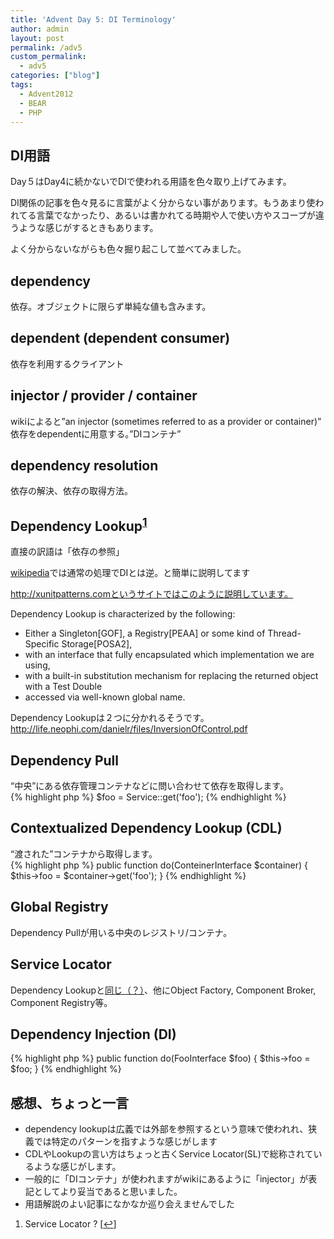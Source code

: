```yaml
---
title: 'Advent Day 5: DI Terminology'
author: admin
layout: post
permalink: /adv5
custom_permalink:
  - adv5
categories: ["blog"]
tags:
  - Advent2012
  - BEAR
  - PHP
---
```


## DI用語

Day５はDay4に続かないでDIで使われる用語を色々取り上げてみます。

DI関係の記事を色々見るに言葉がよく分からない事があります。もうあまり使われてる言葉でなかったり、あるいは書かれてる時期や人で使い方やスコープが違うような感じがするときもあります。

よく分からないながらも色々掘り起こして並べてみました。

## dependency

依存。オブジェクトに限らず単純な値も含みます。

## dependent (dependent consumer)

依存を利用するクライアント

## injector / provider / container

wikiによると&#8221;an injector (sometimes referred to as a provider or container)&#8221;  
依存をdependentに用意する。&#8221;DIコンテナ&#8221;

## dependency resolution

依存の解決、依存の取得方法。

## Dependency Lookup<sup><a href="#footnote_0_1326" id="identifier_0_1326" class="footnote-link footnote-identifier-link" title="Service Locator ?">1</a></sup>

直接の訳語は「依存の参照」

[wikipedia][1]では通常の処理でDIとは逆。と簡単に説明してます

http://xunitpatterns.comというサイトではこのように説明しています。

Dependency Lookup is characterized by the following:

*   Either a Singleton[GOF], a Registry[PEAA] or some kind of Thread-Specific Storage[POSA2], 
*   with an interface that fully encapsulated which implementation we are using, 
*   with a built-in substitution mechanism for replacing the returned object  
    with a Test Double 
*   accessed via well-known global name. 

Dependency Lookupは２つに分かれるそうです。  
<http://life.neophi.com/danielr/files/InversionOfControl.pdf>

## Dependency Pull

&#8220;中央&#8221;にある依存管理コンテナなどに問い合わせて依存を取得します。  
{% highlight php %}
$foo = Service::get('foo');
{% endhighlight %}

## Contextualized Dependency Lookup (CDL)

&#8220;渡された&#8221;コンテナから取得します。  
{% highlight php %}
public function do(ConteinerInterface $container)
{
    $this->foo = $container->get('foo');
}
{% endhighlight %}

## Global Registry

Dependency Pullが用いる中央のレジストリ/コンテナ。

## Service Locator

Dependency Lookupと[同じ（？）][2]、他にObject Factory, Component Broker, Component Registry等。

## Dependency Injection (DI)

{% highlight php %}
public function do(FooInterface $foo)
{
    $this->foo = $foo;
}
{% endhighlight %}

## 感想、ちょっと一言

*   dependency lookupは広義では外部を参照するという意味で使われれ、狭義では特定のパターンを指すような感じがします
*   CDLやLookupの言い方はちょっと古くService Locator(SL)で総称されているような感じがします。
*   一般的に「DIコンテナ」が使われますがwikiにあるように「injector」が表記としてより妥当であると思いました。
*   用語解説のよい記事になかなか巡り会えませんでした
<ol class="footnotes">
  <li id="footnote_0_1326" class="footnote">
    Service Locator ? [<a href="#identifier_0_1326" class="footnote-link footnote-back-link">&#8617;</a>]
  </li>
</ol>

 [1]: http://en.wikipedia.org/wiki/Dependency_injection
 [2]: http://xunitpatterns.com/Dependency%20Lookup.html

